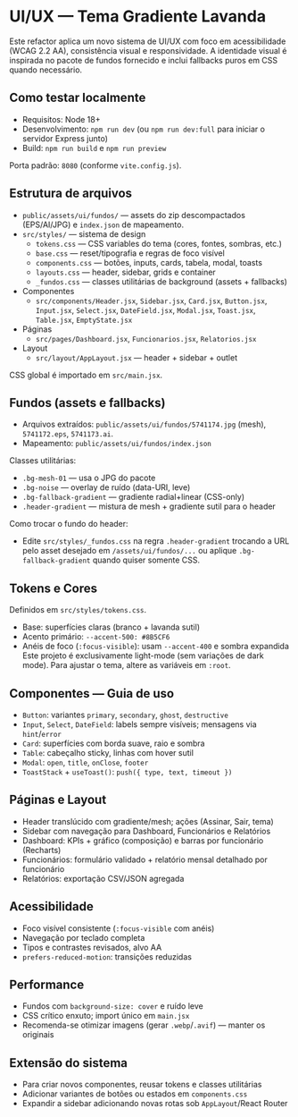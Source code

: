 # UI/UX — Tema Gradiente Lavanda

Este refactor aplica um novo sistema de UI/UX com foco em acessibilidade (WCAG 2.2 AA), consistência visual e responsividade. A identidade visual é inspirada no pacote de fundos fornecido e inclui fallbacks puros em CSS quando necessário.

## Como testar localmente

- Requisitos: Node 18+
- Desenvolvimento: `npm run dev` (ou `npm run dev:full` para iniciar o servidor Express junto)
- Build: `npm run build` e `npm run preview`

Porta padrão: `8080` (conforme `vite.config.js`).

## Estrutura de arquivos

- `public/assets/ui/fundos/` — assets do zip descompactados (EPS/AI/JPG) e `index.json` de mapeamento.
- `src/styles/` — sistema de design
  - `tokens.css` — CSS variables do tema (cores, fontes, sombras, etc.)
  - `base.css` — reset/tipografia e regras de foco visível
  - `components.css` — botões, inputs, cards, tabela, modal, toasts
  - `layouts.css` — header, sidebar, grids e container
  - `_fundos.css` — classes utilitárias de background (assets + fallbacks)
- Componentes
  - `src/components/Header.jsx`, `Sidebar.jsx`, `Card.jsx`, `Button.jsx`, `Input.jsx`, `Select.jsx`, `DateField.jsx`, `Modal.jsx`, `Toast.jsx`, `Table.jsx`, `EmptyState.jsx`
- Páginas
  - `src/pages/Dashboard.jsx`, `Funcionarios.jsx`, `Relatorios.jsx`
- Layout
  - `src/layout/AppLayout.jsx` — header + sidebar + outlet

CSS global é importado em `src/main.jsx`.

## Fundos (assets e fallbacks)

- Arquivos extraídos: `public/assets/ui/fundos/5741174.jpg` (mesh), `5741172.eps`, `5741173.ai`.
- Mapeamento: `public/assets/ui/fundos/index.json`

Classes utilitárias:

- `.bg-mesh-01` — usa o JPG do pacote
- `.bg-noise` — overlay de ruído (data-URI, leve)
- `.bg-fallback-gradient` — gradiente radial+linear (CSS-only)
- `.header-gradient` — mistura de mesh + gradiente sutil para o header

Como trocar o fundo do header:

- Edite `src/styles/_fundos.css` na regra `.header-gradient` trocando a URL pelo asset desejado em `/assets/ui/fundos/...` ou aplique `.bg-fallback-gradient` quando quiser somente CSS.

## Tokens e Cores

Definidos em `src/styles/tokens.css`.

- Base: superfícies claras (branco + lavanda sutil)
- Acento primário: `--accent-500: #8B5CF6`
- Anéis de foco (`:focus-visible`): usam `--accent-400` e sombra expandida
Este projeto é exclusivamente light-mode (sem variações de dark mode).
Para ajustar o tema, altere as variáveis em `:root`.

## Componentes — Guia de uso

- `Button`: variantes `primary`, `secondary`, `ghost`, `destructive`
- `Input`, `Select`, `DateField`: labels sempre visíveis; mensagens via `hint`/`error`
- `Card`: superfícies com borda suave, raio e sombra
- `Table`: cabeçalho sticky, linhas com hover sutil
- `Modal`: `open`, `title`, `onClose`, `footer`
- `ToastStack` + `useToast()`: `push({ type, text, timeout })`

## Páginas e Layout

- Header translúcido com gradiente/mesh; ações (Assinar, Sair, tema)
- Sidebar com navegação para Dashboard, Funcionários e Relatórios
- Dashboard: KPIs + gráfico (composição) e barras por funcionário (Recharts)
- Funcionários: formulário validado + relatório mensal detalhado por funcionário
- Relatórios: exportação CSV/JSON agregada

## Acessibilidade

- Foco visível consistente (`:focus-visible` com anéis)
- Navegação por teclado completa
- Tipos e contrastes revisados, alvo AA
- `prefers-reduced-motion`: transições reduzidas

## Performance

- Fundos com `background-size: cover` e ruído leve
- CSS crítico enxuto; import único em `main.jsx`
- Recomenda-se otimizar imagens (gerar `.webp`/`.avif`) — manter os originais

## Extensão do sistema

- Para criar novos componentes, reusar tokens e classes utilitárias
- Adicionar variantes de botões ou estados em `components.css`
- Expandir a sidebar adicionando novas rotas sob `AppLayout`/React Router
